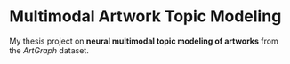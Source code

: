 # Multimodal Artwork Topic Modeling
My thesis project on **neural multimodal topic modeling of artworks** from the *ArtGraph* dataset.

